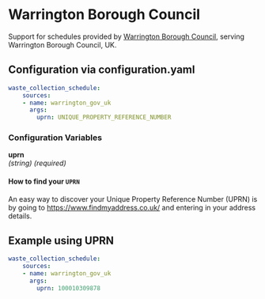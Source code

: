 # Warrington Borough Council

Support for schedules provided by [Warrington Borough Council](https://www.warrington.gov.uk/), serving Warrington Borough Council, UK.

## Configuration via configuration.yaml

```yaml
waste_collection_schedule:
    sources:
    - name: warrington_gov_uk
      args:
        uprn: UNIQUE_PROPERTY_REFERENCE_NUMBER
```

### Configuration Variables

**uprn**<br>
*(string) (required)*


#### How to find your `UPRN`
An easy way to discover your Unique Property Reference Number (UPRN) is by going to https://www.findmyaddress.co.uk/ and entering in your address details.

## Example using UPRN
```yaml
waste_collection_schedule:
    sources:
    - name: warrington_gov_uk
      args:
        uprn: 100010309878
```
